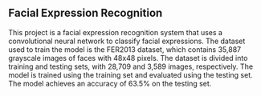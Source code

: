 ## Facial Expression Recognition

This project is a facial expression recognition system that uses a convolutional neural network to classify facial expressions. The dataset used to train the model is the FER2013 dataset, which contains 35,887 grayscale images of faces with 48x48 pixels. The dataset is divided into training and testing sets, with 28,709 and 3,589 images, respectively. The model is trained using the training set and evaluated using the testing set. The model achieves an accuracy of 63.5% on the testing set.
